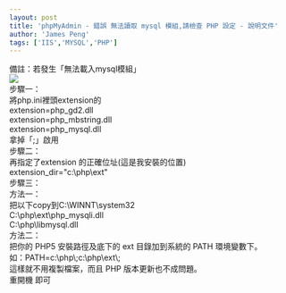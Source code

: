 ```yaml
---
layout: post
title: 'phpMyAdmin - 錯誤 無法讀取 mysql 模組,請檢查 PHP 設定 - 說明文件'
author: 'James Peng'
tags: ['IIS','MYSQL','PHP']
---
```


備註：若發生「無法載入mysql模組」  
[![](http://bp0.blogger.com/_AnTT9cbXdqY/R04X4Z5vHyI/AAAAAAAAAUg/RDNGrTN3r88/s320/p1.PNG)](http://bp0.blogger.com/_AnTT9cbXdqY/R04X4Z5vHyI/AAAAAAAAAUg/RDNGrTN3r88/s1600-h/p1.PNG)  
步驟一：  
將php.ini裡頭extension的  
extension=php\_gd2.dll  
extension=php\_mbstring.dll  
extension=php\_mysql.dll  
拿掉「;」啟用  
步驟二：  
再指定了extension 的正確位址(這是我安裝的位置)  
extension\_dir="c:\\php\\ext"  
步驟三：  
方法一：  
把以下copy到C:\\WINNT\\system32  
C:\\php\\ext\\php\_mysqli.dll  
C:\\php\\libmysql.dll  
方法二：  
把你的 PHP5 安裝路徑及底下的 ext 目錄加到系統的 PATH 環境變數下。  
如：PATH=c:\\php\\;c:\\php\\ext\\;  
這樣就不用複製檔案，而且 PHP 版本更新也不成問題。  
重開機 即可

